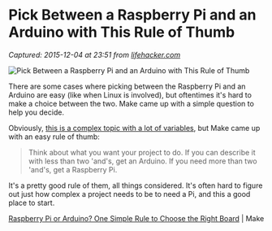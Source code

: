 # Pick Between a Raspberry Pi and an Arduino with This Rule of Thumb

_Captured: 2015-12-04 at 23:51 from [lifehacker.com](http://lifehacker.com/pick-between-a-raspberry-pi-and-an-arduino-with-this-ru-1746204720?utm_source=feedburner&utm_medium=feed&utm_campaign=Feed%3A+lifehacker%2Ffull+%28Lifehacker%29)_

![Pick Between a Raspberry Pi and an Arduino with This Rule of Thumb](http://i.kinja-img.com/gawker-media/image/upload/s--Pc-0F4-S--/zw9nflfsngaxmoslnrnk.jpg)

There are some cases where picking between the Raspberry Pi and an Arduino are easy (like when Linux is involved), but oftentimes it's hard to make a choice between the two. Make came up with a simple question to help you decide.

Obviously, [this is a complex topic with a lot of variables](http://lifehacker.com/how-to-pick-the-right-electronics-board-for-your-diy-pr-742869540), but Make came up with an easy rule of thumb:

> Think about what you want your project to do. If you can describe it with less than two 'and's, get an Arduino. If you need more than two 'and's, get a Raspberry Pi.

It's a pretty good rule of them, all things considered. It's often hard to figure out just how complex a project needs to be to need a Pi, and this a good place to start.

[Raspberry Pi or Arduino? One Simple Rule to Choose the Right Board](http://makezine.com/2015/12/04/admittedly-simplistic-guide-raspberry-pi-vs-arduino/) | Make
